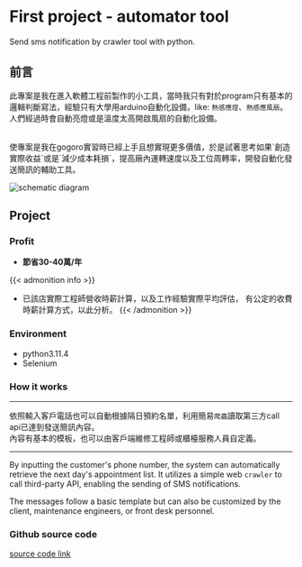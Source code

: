 # First project - automator tool


Send sms notification by crawler tool with python.

<!--more-->

## 前言

此專案是我在進入軟體工程前製作的小工具，當時我只有對於program只有基本的邏輯判斷寫法，經驗只有大學用arduino自動化設備，like: `熱感應燈`、`熱感應風扇`。
<br>人們經過時會自動亮燈或是溫度太高開啟風扇的自動化設備。

<br>
使專案是我在gogoro實習時已經上手且想實現更多價值，於是試著思考如果`創造實際收益`或是`減少成本耗損`，提高廠內運轉速度以及工位周轉率，開發自動化發送簡訊的輔助工具。

![schematic diagram](crawler-image.png "illustative diagram")

## Project

### Profit

* **節省30-40萬/年**

{{< admonition info >}}
* 已該店實際工程師營收時薪計算，以及工作經驗實際平均評估，
有公定的收費時薪計算方式，以此分析。
{{< /admonition >}}

### Environment

* python3.11.4
* Selenium

### How it works
---
依照輸入客戶電話也可以自動根據隔日預約名單，利用簡易`爬蟲`讀取第三方call api已達到發送簡訊內容。<br>
內容有基本的模板，也可以由客戶端維修工程師或櫃檯服務人員自定義。

---

By inputting the customer's phone number, the system can automatically retrieve the next day's appointment list. It utilizes a simple web `crawler` to call third-party API, enabling the sending of SMS notifications.

The messages follow a basic template but can also be customized by the client, maintenance engineers, or front desk personnel.

### Github source code

[source code link](https://github.com/kokp520/automator-sms-python)


